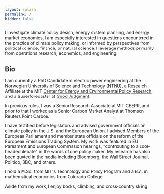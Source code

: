 ```yaml
---
layout: splash
permalink: /
hidden: false
---
```

I investigate climate policy design, energy system planning, and energy market economics. I am especially interested in questions encountered in the practice of climate policy making, or informed by perspectives from political science, finance, or natural science. I leverage methods primarily from operations research, economics, and engineering. 

## Bio

I am currently a PhD Candidate in electric power engineering at the Norwegian University of Science and Technology ([NTNU](https://www.ntnu.edu/employees/emil.dimanchev)), a Research Affiliate at the MIT [Center for Energy and Environmental Policy Research](https://ceepr.mit.edu/people/dimanchev-emil/), and a Superforecaster at [Good Judgment](https://goodjudgment.com). 

In previous roles, I was a Senior Research Associate at MIT CEEPR, and prior to that I worked as a Senior Carbon Market Analyst at Thomson Reuters Point Carbon.

I have testified before legislators and advised government officials on climate policy in the U.S. and the European Union. I advised Members of the European Parliament and member state officials on the reform of the European Emissions Trading System. My work was featured in EU Parliament and European Commission hearings, "contributing to a cool-headed debate" in the words of one policy maker. My research has also been quoted in the media including Bloomberg, the Wall Street Journal, Politico, BBC, and others.

I hold a M.Sc. from MIT's Technology and Policy Program and a B.A. in mathematical economics from Colorado College.

Aside from my work, I enjoy books, climbing, and cross-country skiing.


